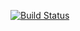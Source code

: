 [![Build Status](https://travis-ci.org/jjtom34/rpn.svg?branch=master)](https://travis-ci.org/jjtom34/rpn)
